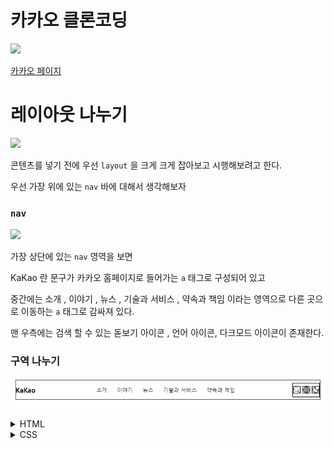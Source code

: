 # 카카오 클론코딩

<img src = '/blog-asset/image.png'>

<a href = 'https://www.kakaocorp.com/page/'>카카오 페이지</a>

# 레이아웃 나누기

<img src = '/blog-asset/layout.png'>

콘텐츠를 넣기 전에 우선 `layout` 을 크게 크게 잡아보고 시행해보려고 한다.

우선 가장 위에 있는 `nav` 바에 대해서 생각해보자

### `nav`

<img src = '/blog-asset/image-1.png'>

가장 상단에 있는 `nav` 영역을 보면

KaKao 란 문구가 카카오 홈페이지로 들어가는 `a` 태그로 구성되어 있고

중간에는 소개 , 이야기 , 뉴스 , 기술과 서비스 , 약속과 책임 이라는 영역으로 다른 곳으로 이동하는 `a` 태그로 감싸져 있다.

맨 우측에는 검색 할 수 있는 돋보기 아이콘 , 언어 아이콘, 다크모드 아이콘이 존재한다.

### 구역 나누기

![Alt text](image-2.png)

<details>
<summary>HTML</summary>
```html
<header>
  <div id="Wrap-Header">
    <a id="Home-Href" href="#">KaKao</a>
    <nav id="Header-Nav">
      <ul>
        <li>소개</li>
        <li>이야기</li>
        <li>뉴스</li>
        <li>기술과 서비스</li>
        <li>약속과 책임</li>
      </ul>
    </nav>
    <div id="Header-Icon">
      <div id="Search-Icon"></div>
      <div id="Global-Icon"></div>
      <div id="Darkmode-icon"></div>
    </div>
  </div>
</header>
```
</details>

<details>
<summary>CSS</summary>
```

/_ Header _/

header {
display: flex;
justify-content: center;
}

#Wrap-Header {
border: 1px solid black;
width: 90%;
height: 60px;
box-sizing: border-box;
display: flex;
align-items: center;
justify-content: space-between;
}

#Wrap-Header #Home-Href {
font-size: 20px;
font-weight: bold;
color: black;
text-decoration: none;
}

/_ Header-Nav _/

#Wrap-Header #Header-Nav ul {
display: flex;
list-style: none;
}

#Wrap-Header #Header-Nav ul li {
margin-right: 30px;
}

/_ Heme-Icon _/
#Wrap-Header #Header-Icon {
width: 80px;
height: 40px;
border: 1px solid rgb(20, 4, 4);
display: flex;
align-items: center;
justify-content: space-between;
}

#Wrap-Header #Header-Icon div {
width: 20px;
height: 20px;
border: 1px solid black;
}

#Search-Icon {
background-image: url(asset/search_icon.png);
background-size: cover;
}

#Global-Icon {
background-image: url(asset/earth_icon.png);
background-size: cover;
}

#Darkmode-icon {
background-image: url(asset/darkmode_icon.png);
background-size: cover;
}

```


</details>

우선 `Header` 태그 안에 `KaKao` , `소개 , 이야기 , 뉴스 , 기술과 서비스 , 약속과 책임` , `Icon` 들이 담길 수 있도록 하였다.

이 때 `Header` 태그와 `div #Wrap-Header` `display` 속성을 `flex` 로 해주어서 Flex 컨테이너로 만들어주었다.

> # `display : flex;`
> 내부의 자식 요소들을 유연하게 배치할 수 있는 레이아웃으로 변경
> - 부모 요소는 `Flex Containor` , 그 부모 태그 안에 있는 자식 요소는 `Flex Item` 이 된다.
> - 자식 요소의 정렬과 배치
>   - `justify-content` 와 `aligne-items` 속성을 사용하여 Flex 컨테이너 내부의 Flex 아이템들을 정렬하고 배치 할 수 있다.

> #`justify-content : space-between`
> Flex 컨테이너 내부의 Flex 아이템들이 Flex 컨테이너의 주축을 따라 고르게 분배하여 띄워주는 CSS 속성이다.
>
> 이 속성을 사용하면 첫 번째 __아이템과 마지막 아이템은 컨테이너 시작, 끝 부분에 정렬되고, 나머지 아이템들은 남은 공간에 고르게 분배__ 된다.

우선 구역 나눈 것을 시각적으로 남겨두기 위해서 `border` 속성은 마지막에 지우도록 하자

실제 카카오 페이지에서는 `ul` 태그를 누르면 밑으로 뿅 하고 세부 내용들이 나오는데 그것은 나중에 자바스크립트를 공부한 다음에 하는걸로 하고 ..

`검색,언어 설정, 다크모드` 아이콘도 누르면 설정이 되는데 그것 또한 자바스크립트를 공부한 다음에 하는걸로 하자
```
